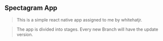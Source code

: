 ## Spectagram App

> This is a simple react native app assigned to me by whitehatjr. 

> The app is divided into stages. Every new Branch will have the update version.
